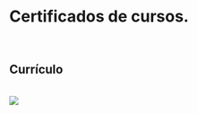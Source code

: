 <h1>Certificados de cursos.</h1>
<br>
<h2>Currículo</h2>
<br>
<img src=http[CVDiegoLeal2022.pdf](https://github.com/DiegoFroehlichLeal/certificadoscursos/files/9856638/CVDiegoLeal2022.pdf)





